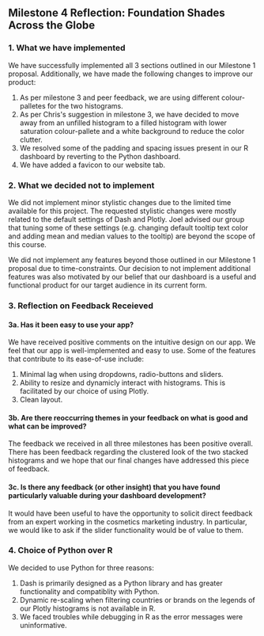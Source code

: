 ## Milestone 4 Reflection: Foundation Shades Across the Globe

### 1. What we have implemented

We have successfully implemented all 3 sections outlined in our Milestone 1 proposal. Additionally, we have made the following changes to improve our product:
1. As per milestone 3 and peer feedback, we are using different colour-palletes for the two histograms.  
2. As per Chris's suggestion in milestone 3, we have decided to move away from an unfilled histogram to a filled histogram with lower saturation colour-pallete and a white background to reduce the color clutter.
3. We resolved some of the padding and spacing issues present in our R dashboard by reverting to the Python dashboard.
4. We have added a favicon to our website tab.

### 2. What we decided not to implement

We did not implement minor stylistic changes due to the limited time available for this project. The requested stylistic changes were mostly related to the default settings of Dash and Plotly. Joel advised our group that tuning some of these settings (e.g. changing default tooltip text color and adding mean and median values to the tooltip) are beyond the scope of this course.

We did not implement any features beyond those outlined in our Milestone 1 proposal due to time-constraints. Our decision to not implement additional features was also motivated by our belief that our dashboard is a useful and functional product for our target audience in its current form.

### 3. Reflection on Feedback Receieved 
#### 3a. Has it been easy to use your app?
We have received positive comments on the intuitive design on our app. We feel that our app is well-implemented and easy to use. Some of the features that contribute to its ease-of-use include:
1. Minimal lag when using dropdowns, radio-buttons and sliders.
2. Ability to resize and dynamicly interact with histograms. This is facilitated by our choice of using Plotly.
3. Clean layout.

#### 3b. Are there reoccurring themes in your feedback on what is good and what can be improved?
The feedback we received in all three milestones has been positive overall. There has been feedback regarding the clustered look of the two stacked histograms and we hope that our final changes have addressed this piece of feedback.  

#### 3c. Is there any feedback (or other insight) that you have found particularly valuable during your dashboard development?
It would have been useful to have the opportunity to solicit direct feedback from an expert working in the cosmetics marketing industry. In particular, we would like to ask if the slider functionality would be of value to them.  

### 4. Choice of Python over R
We decided to use Python for three reasons:
1. Dash is primarily designed as a Python library and has greater functionality and compatiblity with Python.
2. Dynamic re-scaling when filtering countries or brands on the legends of our Plotly histograms is not available in R.
3. We faced troubles while debugging in R as the error messages were uninformative.

